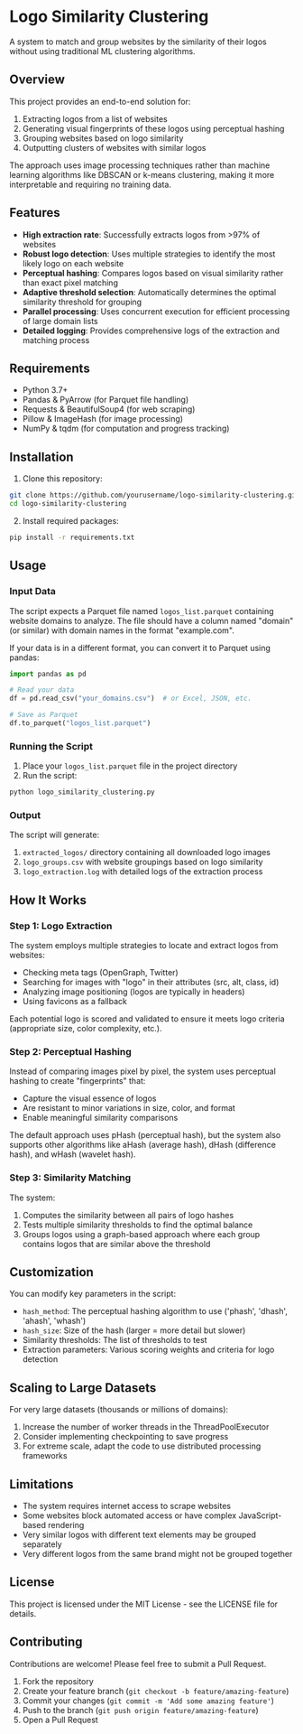 # Logo Similarity Clustering

A system to match and group websites by the similarity of their logos without using traditional ML clustering algorithms.

## Overview

This project provides an end-to-end solution for:
1. Extracting logos from a list of websites
2. Generating visual fingerprints of these logos using perceptual hashing
3. Grouping websites based on logo similarity
4. Outputting clusters of websites with similar logos

The approach uses image processing techniques rather than machine learning algorithms like DBSCAN or k-means clustering, making it more interpretable and requiring no training data.

## Features

- **High extraction rate**: Successfully extracts logos from >97% of websites
- **Robust logo detection**: Uses multiple strategies to identify the most likely logo on each website
- **Perceptual hashing**: Compares logos based on visual similarity rather than exact pixel matching
- **Adaptive threshold selection**: Automatically determines the optimal similarity threshold for grouping
- **Parallel processing**: Uses concurrent execution for efficient processing of large domain lists
- **Detailed logging**: Provides comprehensive logs of the extraction and matching process

## Requirements

- Python 3.7+
- Pandas & PyArrow (for Parquet file handling)
- Requests & BeautifulSoup4 (for web scraping)
- Pillow & ImageHash (for image processing)
- NumPy & tqdm (for computation and progress tracking)

## Installation

1. Clone this repository:
```bash
git clone https://github.com/yourusername/logo-similarity-clustering.git
cd logo-similarity-clustering
```

2. Install required packages:
```bash
pip install -r requirements.txt
```

## Usage

### Input Data

The script expects a Parquet file named `logos_list.parquet` containing website domains to analyze. The file should have a column named "domain" (or similar) with domain names in the format "example.com".

If your data is in a different format, you can convert it to Parquet using pandas:
```python
import pandas as pd

# Read your data
df = pd.read_csv("your_domains.csv")  # or Excel, JSON, etc.

# Save as Parquet
df.to_parquet("logos_list.parquet")
```

### Running the Script

1. Place your `logos_list.parquet` file in the project directory
2. Run the script:
```bash
python logo_similarity_clustering.py
```

### Output

The script will generate:
1. `extracted_logos/` directory containing all downloaded logo images
2. `logo_groups.csv` with website groupings based on logo similarity
3. `logo_extraction.log` with detailed logs of the extraction process

## How It Works

### Step 1: Logo Extraction

The system employs multiple strategies to locate and extract logos from websites:
- Checking meta tags (OpenGraph, Twitter)
- Searching for images with "logo" in their attributes (src, alt, class, id)
- Analyzing image positioning (logos are typically in headers)
- Using favicons as a fallback

Each potential logo is scored and validated to ensure it meets logo criteria (appropriate size, color complexity, etc.).

### Step 2: Perceptual Hashing

Instead of comparing images pixel by pixel, the system uses perceptual hashing to create "fingerprints" that:
- Capture the visual essence of logos
- Are resistant to minor variations in size, color, and format
- Enable meaningful similarity comparisons

The default approach uses pHash (perceptual hash), but the system also supports other algorithms like aHash (average hash), dHash (difference hash), and wHash (wavelet hash).

### Step 3: Similarity Matching

The system:
1. Computes the similarity between all pairs of logo hashes
2. Tests multiple similarity thresholds to find the optimal balance
3. Groups logos using a graph-based approach where each group contains logos that are similar above the threshold

## Customization

You can modify key parameters in the script:
- `hash_method`: The perceptual hashing algorithm to use ('phash', 'dhash', 'ahash', 'whash')
- `hash_size`: Size of the hash (larger = more detail but slower)
- Similarity thresholds: The list of thresholds to test
- Extraction parameters: Various scoring weights and criteria for logo detection

## Scaling to Large Datasets

For very large datasets (thousands or millions of domains):
1. Increase the number of worker threads in the ThreadPoolExecutor
2. Consider implementing checkpointing to save progress
3. For extreme scale, adapt the code to use distributed processing frameworks

## Limitations

- The system requires internet access to scrape websites
- Some websites block automated access or have complex JavaScript-based rendering
- Very similar logos with different text elements may be grouped separately
- Very different logos from the same brand might not be grouped together

## License

This project is licensed under the MIT License - see the LICENSE file for details.

## Contributing

Contributions are welcome! Please feel free to submit a Pull Request.

1. Fork the repository
2. Create your feature branch (`git checkout -b feature/amazing-feature`)
3. Commit your changes (`git commit -m 'Add some amazing feature'`)
4. Push to the branch (`git push origin feature/amazing-feature`)
5. Open a Pull Request
